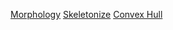 [Morphology](https://docs.opencv.org/3.4/d9/d61/tutorial_py_morphological_ops.html)
[Skeletonize](https://scikit-image.org/docs/stable/auto_examples/edges/plot_skeleton.html)
[Convex Hull](https://scikit-image.org/docs/stable/auto_examples/edges/plot_convex_hull.html)
